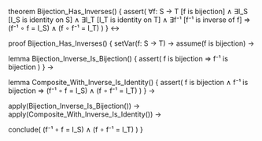 theorem Bijection_Has_Inverses() {
  assert(
    ∀f: S → T [f is bijection] ∧
    ∃I_S [I_S is identity on S] ∧
    ∃I_T [I_T is identity on T] ∧
    ∃f⁻¹ [f⁻¹ is inverse of f] ⇒
    (f⁻¹ ∘ f = I_S) ∧ (f ∘ f⁻¹ = I_T)
  )
} ↔

proof Bijection_Has_Inverses() {
  setVar(f: S → T) →
  assume(f is bijection) →
  
  lemma Bijection_Inverse_Is_Bijection() {
    assert(
      f is bijection ⇒ f⁻¹ is bijection
    )
  } →
  
  lemma Composite_With_Inverse_Is_Identity() {
    assert(
      f is bijection ∧ f⁻¹ is bijection ⇒
      (f⁻¹ ∘ f = I_S) ∧ (f ∘ f⁻¹ = I_T)
    )
  } →
  
  apply(Bijection_Inverse_Is_Bijection()) →
  apply(Composite_With_Inverse_Is_Identity()) →
  
  conclude(
    (f⁻¹ ∘ f = I_S) ∧ (f ∘ f⁻¹ = I_T)
  )
}